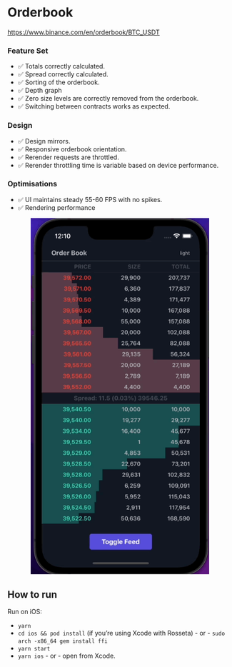 # Orderbook

https://www.binance.com/en/orderbook/BTC_USDT

### Feature Set

- ✅  Totals correctly calculated.
- ✅  Spread correctly calculated.
- ✅  Sorting of the orderbook.
- ✅ Depth graph
- ✅  Zero size levels are correctly removed from the orderbook.
- ✅  Switching between contracts works as expected.

### Design

- ✅  Design mirrors.
- ✅  Responsive orderbook orientation.
- ✅  Rerender requests are throttled.
- ✅  Rerender throttling time is variable based on device performance.

### Optimisations

- ✅  UI maintains steady 55-60 FPS with no spikes.
- ✅  Rendering performance

<p align="center">
    <img src="https://github.com/skantus/alejo-07-03-22/blob/main/sources/iphone.gif" width="400"/>
</p>

## How to run

Run on iOS:

- `yarn`
- `cd ios && pod install` (if you’re using Xcode with Rosseta) - or - `sudo arch -x86_64 gem install ffi` 
- `yarn start`
- `yarn ios` - or - open from Xcode.

